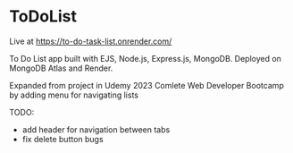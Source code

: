 # ToDoList
Live at https://to-do-task-list.onrender.com/

To Do List app built with EJS, Node.js, Express.js, MongoDB. Deployed on MongoDB Atlas and Render.

Expanded from project in Udemy 2023 Comlete Web Developer Bootcamp by adding menu for navigating lists

TODO:
- add header for navigation between tabs
- fix delete button bugs
